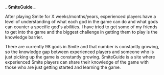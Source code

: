 **_ SmiteGuide _**

After playing Smite for X weeks/months/years, experienced players have a level
of understanding of what each god in the game can do and what gods can counter a
specific god's abilities. I have tried to get some of my friends to get into
the game and the biggest challenge in getting them to play is the knowledge
barrier.

There are currently 98 gods in Smite and that number is constantly growing, so
the knowledge gap between experienced players and someone who is just picking up
the game is constantly growing. SmiteGuide is a site where experienced Smite
players can share their knowledge of the game with those who are just getting
started and learning the game.
